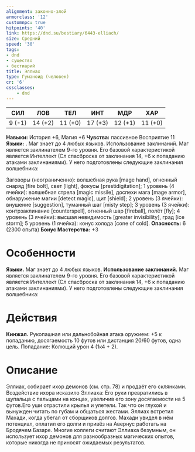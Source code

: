 ```yaml
---
alignment: законно-злой
armorclass: '12'
customnpc: true
hitpoints: '40'
link: https://dnd.su/bestiary/6443-elliach/
size: Средний
speed: '30'
tags:
- dnd
- существо
- бестиарий
title: Эллиах
type: Гуманоид (человек)
cr: '6'
cssclasses:
    - dnd
---
```



| СИЛ | ЛОВ | ТЕЛ | ИНТ | МДР | ХАР |
|---|---|---|---|---|---|
| 9 (-1) | 14 (+2) | 11 (+0) | 17 (+3) | 12 (+1) | 11 (+0) |
**Навыки:** История +6, Магия +6
**Чувства:** пассивное Восприятие 11
**Языки:** . Маг знает до 4 любых языков.
Использование заклинаний. Маг является заклинателем 9-го уровня. Его базовой характеристикой является Интеллект (Сл спасброска от заклинания 14, +6 к попаданию атаками заклинаниями). У него подготовлены следующие заклинания волшебника:

Заговоры (неограниченно): волшебная рука [mage hand], огненный снаряд [fire bolt], свет [light], фокусы [prestidigitation];
1 уровень (4 ячейки): волшебная стрела [magic missile], доспехи мага [mage armor], обнаружение магии [detect magic], щит [shield];
2 уровень (3 ячейки): внушение [suggestion], туманный шаг [misty step];
3 уровень (3 ячейки): контрзаклинание [counterspell], огненный шар [fireball], полёт [fly];
4 уровень (3 ячейки): высшая невидимость [greater invisibility], град [ice storm];
5 уровень (1 ячейка): конус холода [cone of cold].
**Опасность:** 6 (2300 опыта)
**Бонус Мастерства:** +3


# Особенности
**Языки.** Маг знает до 4 любых языков.
**Использование заклинаний.** Маг является заклинателем 9-го уровня. Его базовой характеристикой является Интеллект (Сл спасброска от заклинания 14, +6 к попаданию атаками заклинаниями). У него подготовлены следующие заклинания волшебника:


# Действия
**Кинжал.** Рукопашная или дальнобойная атака оружием: +5 к попаданию, досягаемость 10 футов или дистанция 20/60 футов, одна цель. Попадание: Колющий урон 4 (1к4 + 2).


# Описание
Эллиах, собирает ихор демонов (см. стр. 78) и продаёт его склянками. Воздействие ихора исказило Эллиаха: Его руки превратились в щупальца с пальцами на концах, увеличив его зону досягаемости на 5 футов.Его уши отрастили крылья и улетели. Так что он глухой и вынужден читать по губам и общаться жестами. Эллиах встретил Махади, когда убегал от сборщиков долгов. Махади увидел в нём потенциал, оплатил его долги и привёз на Авернус работать на Бродячем Базаре. Многие коллеги считают Эллиаха безумным, он использует ихор демонов для разнообразных магических опытов, которые никогда не приносят ожидаемых результатов.
